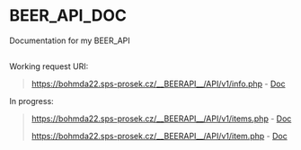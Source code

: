 # BEER_API_DOC
Documentation for my BEER_API
##
Working request URI:
> https://bohmda22.sps-prosek.cz/__BEERAPI__/API/v1/info.php  - [Doc](Info.md)

In progress:
> https://bohmda22.sps-prosek.cz/__BEERAPI__/API/v1/items.php  - [Doc](Items.md)
> 
> https://bohmda22.sps-prosek.cz/__BEERAPI__/API/v1/item.php  - [Doc](Item.md)

